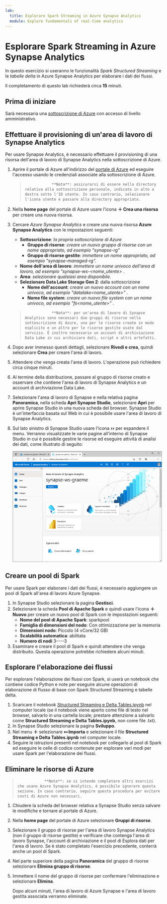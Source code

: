 ```yaml
---
lab:
  title: Esplorare Spark Streaming in Azure Synapse Analytics
  module: Explore fundamentals of real-time analytics
---
```


# Esplorare Spark Streaming in Azure Synapse Analytics

In questo esercizio si useranno le funzionalità *Spark Structured Streaming* e le *tabelle delta* in Azure Synapse Analytics per elaborare i dati dei flussi.

Il completamento di questo lab richiederà circa **15** minuti.

## Prima di iniziare

Sarà necessaria una [sottoscrizione di Azure](https://azure.microsoft.com/free) con accesso di livello amministrativo.

## Effettuare il provisioning di un'area di lavoro di Synapse Analytics

Per usare Synapse Analytics, è necessario effettuare il provisioning di una risorsa dell'area di lavoro di Synapse Analytics nella sottoscrizione di Azure.

1. Aprire il portale di Azure all'indirizzo del [portale di Azure](https://portal.azure.com?azure-portal=true) ed eseguire l'accesso usando le credenziali associate alla sottoscrizione di Azure.

    >                 **Nota**: assicurarsi di essere nella directory relativa alla sottoscrizione personale, indicata in alto a destra sotto l'ID utente. In caso contrario, selezionare l'icona utente e passare alla directory appropriata.

2. Nella **home page** del portale di Azure usare l'icona **&#65291; Crea una risorsa** per creare una nuova risorsa.
3. Cercare *Azure Synapse Analytics* e creare una nuova risorsa **Azure Synapse Analytics** con le impostazioni seguenti:
    - **Sottoscrizione**: *la propria sottoscrizione di Azure*
        - **Gruppo di risorse**: *creare un nuovo gruppo di risorse con un nome appropriato, ad esempio "synapse-rg"*
        - **Gruppo di risorse gestite**: *immettere un nome appropriato, ad esempio "synapse-managed-rg".*
    - **Nome dell'area di lavoro**: *immettere un nome univoco dell'area di lavoro, ad esempio "synapse-ws-<nome_utente>* .
    - **Area**: *selezionare qualsiasi area disponibile*.
    - **Selezionare Data Lake Storage Gen 2**: dalla sottoscrizione 
        - **Nome dell'account**: *creare un nuovo account con un nome univoco, ad esempio "datalake<nome_utente>"* .
        - **Nome file system**: *creare un nuovo file system con un nome univoco, ad esempio "fs<nome_utente>"* .

    >                 **Nota**: per un'area di lavoro di Synapse Analytics sono necessari due gruppi di risorse nella sottoscrizione di Azure, uno per le risorse create in modo esplicito e un altro per le risorse gestite usate dal servizio. È inoltre necessario un account di archiviazione Data Lake in cui archiviare dati, script e altri artefatti.

4. Dopo aver immesso questi dettagli, selezionare **Rivedi e crea**, quindi selezionare **Crea** per creare l'area di lavoro.
5. Attendere che venga creata l'area di lavoro. L'operazione può richiedere circa cinque minuti.
6. Al termine della distribuzione, passare al gruppo di risorse creato e osservare che contiene l'area di lavoro di Synapse Analytics e un account di archiviazione Data Lake.
7. Selezionare l'area di lavoro di Synapse e nella relativa pagina **Panoramica**, nella scheda **Apri Synapse Studio**, selezionare **Apri** per aprire Synapse Studio in una nuova scheda del browser. Synapse Studio è un'interfaccia basata sul Web in cui è possibile usare l'area di lavoro di Synapse Analytics.
8. Sul lato sinistro di Synapse Studio usare l'icona **&rsaquo;&rsaquo;** per espandere il menu. Verranno visualizzate le varie pagine all'interno di Synapse Studio in cui è possibile gestire le risorse ed eseguire attività di analisi dei dati, come illustrato di seguito:

    ![Synapse Studio](images/synapse-studio.png)

## Creare un pool di Spark

Per usare Spark per elaborare i dati dei flussi, è necessario aggiungere un pool di Spark all'area di lavoro Azure Synapse.

1. In Synapse Studio selezionare la pagina **Gestisci**.
2. Selezionare la scheda **Pool di Apache Spark** e quindi usare l'icona **&#65291; Nuovo** per creare un nuovo pool di Spark con le impostazioni seguenti:
    - **Nome del pool di Apache Spark**: sparkpool
    - **Famiglia di dimensioni del nodo**: Con ottimizzazione per la memoria
    - **Dimensioni nodo**: Piccolo (4 vCore/32 GB)
    - **Scalabilità automatica**: abilitata
    - **Numero di nodi** 3----3
3. Esaminare e creare il pool di Spark e quindi attendere che venga distribuito. Questa operazione potrebbe richiedere alcuni minuti.

## Esplorare l'elaborazione dei flussi

Per esplorare l'elaborazione dei flussi con Spark, si userà un notebook che contiene codice Python e note per eseguire alcune operazioni di elaborazione di flusso di base con Spark Structured Streaming e tabelle delta.

1. Scaricare il notebook [Structured Streaming e Delta Tables.ipynb](https://github.com/MicrosoftLearning/DP-900T00A-Azure-Data-Fundamentals/raw/master/streaming/Spark%20Structured%20Streaming%20and%20Delta%20Tables.ipynb) nel computer locale (se il notebook viene aperto come file di testo nel browser, salvarlo in una cartella locale; prestare attenzione a salvarlo come **Structured Streaming e Delta Tables.ipynb**, non come file .txt).
2. In Synapse Studio selezionare la pagina **Sviluppo**.
3. Nel menu **&#65291;** selezionare **&#8612; Importa** e selezionare il file **Structured Streaming e Delta Tables.ipynb** nel computer locale.
4. Seguire le istruzioni presenti nel notebook per collegarlo al pool di Spark ed eseguire le celle di codice contenute per esplorare vari modi per usare Spark per l'elaborazione dei flussi.

## Eliminare le risorse di Azure

>                 **Nota**: se si intende completare altri esercizi che usano Azure Synapse Analytics, è possibile ignorare questa sezione. In caso contrario, seguire questa procedura per evitare costi di Azure non necessari.

1. Chiudere la scheda del browser relativa a Synapse Studio senza salvare le modifiche e tornare al portale di Azure.
1. Nella **home page** del portale di Azure selezionare **Gruppi di risorse**.
1. Selezionare il gruppo di risorse per l'area di lavoro Synapse Analytics (non il gruppo di risorse gestite) e verificare che contenga l'area di lavoro Synapse, l'account di archiviazione e il pool di Esplora dati per l'area di lavoro. Se è stato completato l'esercizio precedente, conterrà anche un pool di Spark.
1. Nel parte superiore della pagina **Panoramica** del gruppo di risorse selezionare **Elimina gruppo di risorse**.
1. Immettere il nome del gruppo di risorse per confermare l'eliminazione e selezionare **Elimina**.

    Dopo alcuni minuti, l'area di lavoro di Azure Synapse e l'area di lavoro gestita associata verranno eliminate.
